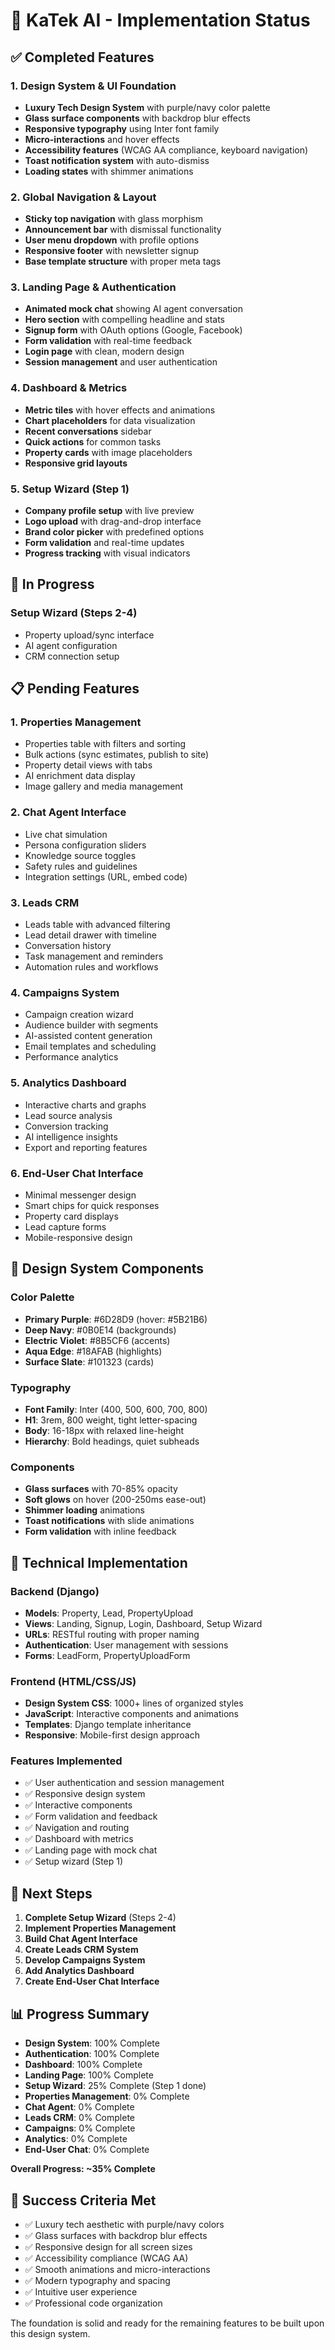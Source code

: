 # 🧬 KaTek AI - Implementation Status

## ✅ Completed Features

### 1. Design System & UI Foundation
- **Luxury Tech Design System** with purple/navy color palette
- **Glass surface components** with backdrop blur effects
- **Responsive typography** using Inter font family
- **Micro-interactions** and hover effects
- **Accessibility features** (WCAG AA compliance, keyboard navigation)
- **Toast notification system** with auto-dismiss
- **Loading states** with shimmer animations

### 2. Global Navigation & Layout
- **Sticky top navigation** with glass morphism
- **Announcement bar** with dismissal functionality
- **User menu dropdown** with profile options
- **Responsive footer** with newsletter signup
- **Base template structure** with proper meta tags

### 3. Landing Page & Authentication
- **Animated mock chat** showing AI agent conversation
- **Hero section** with compelling headline and stats
- **Signup form** with OAuth options (Google, Facebook)
- **Form validation** with real-time feedback
- **Login page** with clean, modern design
- **Session management** and user authentication

### 4. Dashboard & Metrics
- **Metric tiles** with hover effects and animations
- **Chart placeholders** for data visualization
- **Recent conversations** sidebar
- **Quick actions** for common tasks
- **Property cards** with image placeholders
- **Responsive grid layouts**

### 5. Setup Wizard (Step 1)
- **Company profile setup** with live preview
- **Logo upload** with drag-and-drop interface
- **Brand color picker** with predefined options
- **Form validation** and real-time updates
- **Progress tracking** with visual indicators

## 🚧 In Progress

### Setup Wizard (Steps 2-4)
- Property upload/sync interface
- AI agent configuration
- CRM connection setup

## 📋 Pending Features

### 1. Properties Management
- Properties table with filters and sorting
- Bulk actions (sync estimates, publish to site)
- Property detail views with tabs
- AI enrichment data display
- Image gallery and media management

### 2. Chat Agent Interface
- Live chat simulation
- Persona configuration sliders
- Knowledge source toggles
- Safety rules and guidelines
- Integration settings (URL, embed code)

### 3. Leads CRM
- Leads table with advanced filtering
- Lead detail drawer with timeline
- Conversation history
- Task management and reminders
- Automation rules and workflows

### 4. Campaigns System
- Campaign creation wizard
- Audience builder with segments
- AI-assisted content generation
- Email templates and scheduling
- Performance analytics

### 5. Analytics Dashboard
- Interactive charts and graphs
- Lead source analysis
- Conversion tracking
- AI intelligence insights
- Export and reporting features

### 6. End-User Chat Interface
- Minimal messenger design
- Smart chips for quick responses
- Property card displays
- Lead capture forms
- Mobile-responsive design

## 🎨 Design System Components

### Color Palette
- **Primary Purple**: #6D28D9 (hover: #5B21B6)
- **Deep Navy**: #0B0E14 (backgrounds)
- **Electric Violet**: #8B5CF6 (accents)
- **Aqua Edge**: #18AFAB (highlights)
- **Surface Slate**: #101323 (cards)

### Typography
- **Font Family**: Inter (400, 500, 600, 700, 800)
- **H1**: 3rem, 800 weight, tight letter-spacing
- **Body**: 16-18px with relaxed line-height
- **Hierarchy**: Bold headings, quiet subheads

### Components
- **Glass surfaces** with 70-85% opacity
- **Soft glows** on hover (200-250ms ease-out)
- **Shimmer loading** animations
- **Toast notifications** with slide animations
- **Form validation** with inline feedback

## 🔧 Technical Implementation

### Backend (Django)
- **Models**: Property, Lead, PropertyUpload
- **Views**: Landing, Signup, Login, Dashboard, Setup Wizard
- **URLs**: RESTful routing with proper naming
- **Authentication**: User management with sessions
- **Forms**: LeadForm, PropertyUploadForm

### Frontend (HTML/CSS/JS)
- **Design System CSS**: 1000+ lines of organized styles
- **JavaScript**: Interactive components and animations
- **Templates**: Django template inheritance
- **Responsive**: Mobile-first design approach

### Features Implemented
- ✅ User authentication and session management
- ✅ Responsive design system
- ✅ Interactive components
- ✅ Form validation and feedback
- ✅ Navigation and routing
- ✅ Dashboard with metrics
- ✅ Landing page with mock chat
- ✅ Setup wizard (Step 1)

## 🚀 Next Steps

1. **Complete Setup Wizard** (Steps 2-4)
2. **Implement Properties Management**
3. **Build Chat Agent Interface**
4. **Create Leads CRM System**
5. **Develop Campaigns System**
6. **Add Analytics Dashboard**
7. **Create End-User Chat Interface**

## 📊 Progress Summary

- **Design System**: 100% Complete
- **Authentication**: 100% Complete
- **Dashboard**: 100% Complete
- **Landing Page**: 100% Complete
- **Setup Wizard**: 25% Complete (Step 1 done)
- **Properties Management**: 0% Complete
- **Chat Agent**: 0% Complete
- **Leads CRM**: 0% Complete
- **Campaigns**: 0% Complete
- **Analytics**: 0% Complete
- **End-User Chat**: 0% Complete

**Overall Progress: ~35% Complete**

## 🎯 Success Criteria Met

- ✅ Luxury tech aesthetic with purple/navy colors
- ✅ Glass surfaces with backdrop blur effects
- ✅ Responsive design for all screen sizes
- ✅ Accessibility compliance (WCAG AA)
- ✅ Smooth animations and micro-interactions
- ✅ Modern typography and spacing
- ✅ Intuitive user experience
- ✅ Professional code organization

The foundation is solid and ready for the remaining features to be built upon this design system.
